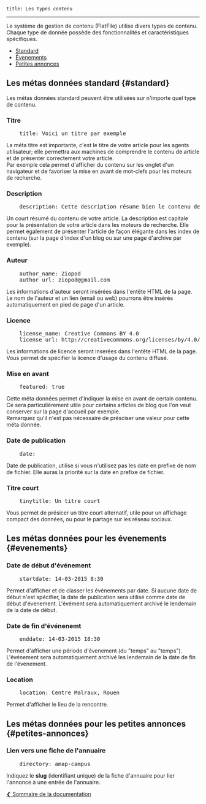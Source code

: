 	title: Les types contenu
---

Le système de gestion de contenu (FlatFile) utilise divers types de contenu. Chaque type de donnée possède des fonctionnalités et caractèristiques spécifiques.
<!--more-->

 - [Standard](#standard)
 - [Évenements](#evenements)
 - [Petites annonces](#petites-annonces)

## Les métas données standard {#standard}
Les métas données standard peuvent être utilisées sur n'importe quel type de contenu.


### Titre

<pre>
	title: Voici un titre par exemple</pre>

La méta titre est importante, c'est le titre de votre article pour les agents utilisateur; elle permettra aux machines de comprendre le contenu de article et de présenter correctement votre article.  
Par exemple cela permet d'afficher du contenu sur les onglet d'un navigateur et de favoriser la mise en avant de mot-clefs pour les moteurs de recherche.

### Description
<pre>
	description: Cette description résume bien le contenu de mon article.</pre>

Un court résumé du contenu de votre article. La description est capitale pour la présentation de votre article dans les moteurs de recherche. Elle permet également de présenter l'article de façon élégante dans les index de contenu (sur la page d'index d'un blog ou sur une page d'archive par exemple).

### Auteur
<pre>
	author_name: Ziopod
	author_url: ziopod@gmail.com</pre>

Les informations d'auteur seront insérées dans l'entête HTML de la page.  
Le nom de l'auteur et un lien (email ou web) pourrons être insérés automatiquement en pied de page d'un article.

### Licence
<pre>
	license_name: Creative Commons BY 4.0
	license_url: http://creativecommons.org/licenses/by/4.0/</pre>

Les informations de licence seront inserées dans l'entête HTML de la page.
Vous permet de spécifier la licence d'usage du contenu diffusé. 

### Mise en avant
<pre>
	featured: true</pre>

Cette méta données permet d'indiquer la mise en avant de certain contenu. Ce sera particulièrement utile pour certains articles de blog que l'on veut conserver sur la page d'accueil par exemple.  
Remarquez qu'il n'est pas nécessaire de présciser une valeur pour cette méta donnée.

### Date de publication
<pre>
	date: </pre>

Date de publication, utilise si vous n'utilisez pas les date en prefixe de nom de fichier. Elle auras la priorité sur la date en prefixe de fichier.

### Titre court
<pre>
	tinytitle: Un titre court</pre>

Vous permet de présicer un titre court alternatif, utile pour un affichage compact des données, ou pour le partage sur les réseau sociaux.

## Les métas données pour les évenements {#evenements}

### Date de début d'événement
<pre>
	startdate: 14-03-2015 8:30</pre>

Permet d'afficher et de classer les événements par date. Si aucune date de début n'est spécifier, la date de publication sera utilisé comme date de début d'évenement. L'évément sera automatiquement archivé le lendemain de la date de début.

### Date de fin d'événenemt
<pre>
	enddate: 14-03-2015 18:30</pre>

Permet d'afficher une période d'évenement (du "temps" au "temps"). L'événement sera automatiquement archivé les lendemain de la date de fin de l'évenement.

### Location
<pre>
	location: Centre Malraux, Rouen</pre>

Permet d'afficher le lieu de la rencontre.

## Les métas données pour les petites annonces {#petites-annonces}

### Lien vers une fiche de l'annuaire
<pre>
	directory: amap-campus</pre>

Indiquez le **slug** (identifiant unique) de la fiche d'annuaire pour lier l'annonce à une entrée de l'annuaire. 

[&#10094; Sommaire de la documentation]({{base_url}}docs/index)